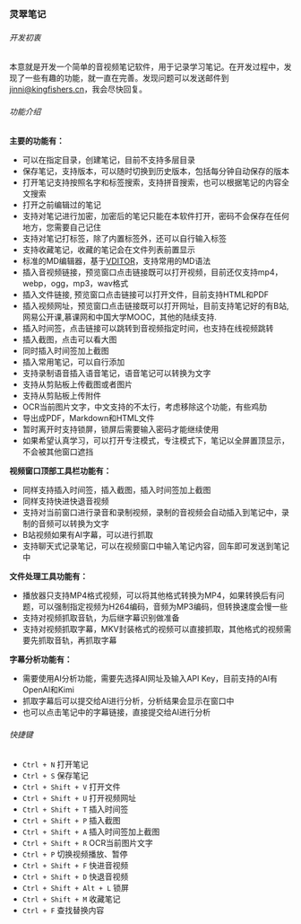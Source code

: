 ### 灵翠笔记

###### 开发初衷

本意就是开发一个简单的音视频笔记软件，用于记录学习笔记。在开发过程中，发现了一些有趣的功能，就一直在完善。发现问题可以发送邮件到[jinni@kingfishers.cn](mailto:jinni@kingfishers.cn)，我会尽快回复。

###### 功能介绍

**主要的功能有：**

- 可以在指定目录，创建笔记，目前不支持多层目录
- 保存笔记，支持版本，可以随时切换到历史版本，包括每分钟自动保存的版本
- 打开笔记支持按照名字和标签搜索，支持拼音搜索，也可以根据笔记的内容全文搜索
- 打开之前编辑过的笔记
- 支持对笔记进行加密，加密后的笔记只能在本软件打开，密码不会保存在任何地方，您需要自己记住
- 支持对笔记打标签，除了内置标签外，还可以自行输入标签
- 支持收藏笔记，收藏的笔记会在文件列表前置显示
- 标准的MD编辑器，基于<a href='https://github.com/Vanessa219/vditor' target='_blank'>VDITOR</a>，支持常用的MD语法
- 插入音视频链接，预览窗口点击链接既可以打开视频，目前还仅支持mp4，webp，ogg，mp3，wav格式
- 插入文件链接, 预览窗口点击链接可以打开文件，目前支持HTML和PDF
- 插入视频网址，预览窗口点击链接既可以打开网址，目前支持笔记好的有B站,网易公开课,慕课网和中国大学MOOC，其他的陆续支持.
- 插入时间签，点击链接可以跳转到音视频指定时间，也支持在线视频跳转
- 插入截图，点击可以看大图
- 同时插入时间签加上截图
- 插入常用笔记，可以自行添加
- 支持录制语音插入语音笔记，语音笔记可以转换为文字
- 支持从剪贴板上传截图或者图片
- 支持从剪贴板上传附件
- OCR当前图片文字，中文支持的不太行，考虑移除这个功能，有些鸡肋
- 导出成PDF，Markdown和HTML文件
- 暂时离开时支持锁屏，锁屏后需要输入密码才能继续使用
- 如果希望认真学习，可以打开专注模式，专注模式下，笔记以全屏置顶显示，不会被其他窗口遮挡

**视频窗口顶部工具栏功能有：**

- 同样支持插入时间签，插入截图，插入时间签加上截图
- 同样支持快进快退音视频
- 支持对当前窗口进行录音和录制视频，录制的音视频会自动插入到笔记中，录制的音频可以转换为文字
- B站视频如果有AI字幕，可以进行抓取
- 支持聊天式记录笔记，可以在视频窗口中输入笔记内容，回车即可发送到笔记中

**文件处理工具功能有：**

- 播放器只支持MP4格式视频，可以将其他格式转换为MP4，如果转换后有问题，可以强制指定视频为H264编码，音频为MP3编码，但转换速度会慢一些
- 支持对视频抓取音轨，为后继字幕识别做准备
- 支持对视频抓取字幕，MKV封装格式的视频可以直接抓取，其他格式的视频需要先抓取音轨，再抓取字幕

**字幕分析功能有：**

- 需要使用AI分析功能，需要先选择AI网址及输入API Key，目前支持的AI有OpenAI和Kimi
- 抓取字幕后可以提交给AI进行分析，分析结果会显示在窗口中
- 也可以点击笔记中的字幕链接，直接提交给AI进行分析


###### 快捷键

- `Ctrl + N` 打开笔记
- `Ctrl + S` 保存笔记
- `Ctrl + Shift + V` 打开文件
- `Ctrl + Shift + U` 打开视频网址
- `Ctrl + Shift + T` 插入时间签
- `Ctrl + Shift + P` 插入截图
- `Ctrl + Shift + A` 插入时间签加上截图
- `Ctrl + Shift + R` OCR当前图片文字
- `Ctrl + P` 切换视频播放、暂停
- `Ctrl + Shift + F` 快进音视频
- `Ctrl + Shift + D` 快退音视频
- `Ctrl + Shift + Alt + L` 锁屏
- `Ctrl + Shift + M` 收藏笔记
- `Ctrl + F` 查找替换内容
